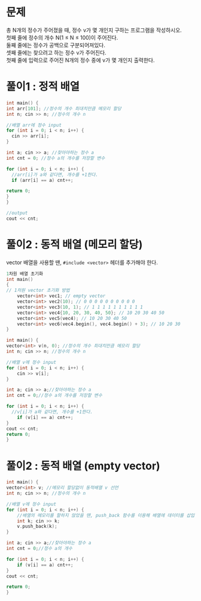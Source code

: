 # 문제
총 N개의 정수가 주어졌을 때, 정수 v가 몇 개인지 구하는 프로그램을 작성하시오.<br>
첫째 줄에 정수의 개수 N(1 ≤ N ≤ 100)이 주어진다.<br> 
둘째 줄에는 정수가 공백으로 구분되어져있다.<br>
셋째 줄에는 찾으려고 하는 정수 v가 주어진다.<br>
첫째 줄에 입력으로 주어진 N개의 정수 중에 v가 몇 개인지 출력한다.<br>

# 풀이1 : 정적 배열
```cpp
int main() {
int arr[101]; //정수의 개수 최대치만큼 메모리 할당
int n; cin >> n; //정수의 개수 n

//배열 arr에 정수 input
for (int i = 0; i < n; i++) {
  cin >> arr[i];
}

int a; cin >> a; //찾아야하는 정수 a
int cnt = 0; //정수 a의 개수를 저장할 변수

for (int i = 0; i < n; i++) {
  //arr[i]가 a와 같다면, 개수를 +1한다.
  if (arr[i] == a) cnt++;

return 0;
}
}

//output
cout << cnt;
```

# 풀이2 : 동적 배열 (메모리 할당)
vector 배열을 사용할 땐, `#include <vector>` 헤더를 추가해야 한다.
```cpp
1차원 배열 초기화
int main()
{
// 1차원 vector 초기화 방법
    vector<int> vec1; // empty vector
    vector<int> vec2(10); // 0 0 0 0 0 0 0 0 0 0
    vector<int> vec3(10, 1); // 1 1 1 1 1 1 1 1 1 1
    vector<int> vec4{10, 20, 30, 40, 50}; // 10 20 30 40 50
    vector<int> vec5(vec4); // 10 20 30 40 50
    vector<int> vec6(vec4.begin(), vec4.begin() + 3); // 10 20 30
}
```
```cpp
int main() {
vector<int> v(n, 0); //정수의 개수 최대치만큼 메모리 할당
int n; cin >> n; //정수의 개수 n

//배열 v에 정수 input
for (int i = 0; i < n; i++) {
	cin >> v[i];
}

int a; cin >> a;//찾아야하는 정수 a
int cnt = 0;//정수 a의 개수를 저장할 변수

for (int i = 0; i < n; i++) {
  //v[i]가 a와 같다면, 개수를 +1한다.
	if (v[i] == a) cnt++;
}
cout << cnt;
return 0;
}
```

# 풀이2 : 동적 배열 (empty vector)
```cpp
int main() {
vector<int> v; //메모리 할당없이 동적배열 v 선언
int n; cin >> n; //정수의 개수 n

//배열 v에 정수 input
for (int i = 0; i < n; i++) {
    //배열의 메모리를 할하지 않았을 땐, push_back 함수를 이용해 배열에 데이터를 삽입한다.
	int k; cin >> k;
	v.push_back(k);
}

int a; cin >> a;//찾아야하는 정수 a
int cnt = 0;//정수 a의 개수

for (int i = 0; i < n; i++) {
	if (v[i] == a) cnt++;
}
cout << cnt;

return 0;
}
```
